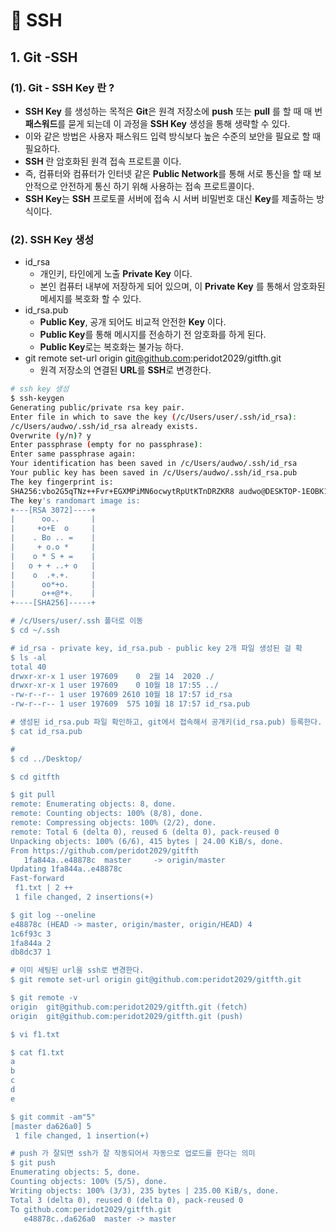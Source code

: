 # 📄 SSH

## 1. Git -SSH

### \(1\). Git - SSH Key 란 ?

* **SSH  Key** 를 생성하는 목적은 **Git**은 원격 저장소에 **push** 또는 **pull**  를 할 때 매 번 **패스워드**를 묻게 되는데 이 과정을 **SSH Key** 생성을 통해 생략할 수 있다.
* 이와 같은 방법은 사용자 패스워드 입력 방식보다 높은 수준의 보안을 필요로 할 때 필요하다.
* **SSH** 란 암호화된 원격 접속 프로트콜 이다.
* 즉,  컴퓨터와 컴퓨터가 인터넷 같은 **Public Network**를 통해 서로 통신을 할 때 보안적으로 안전하게 통신 하기 위해 사용하는 접속 프로트콜이다.
* **SSH Key**는 **SSH** 프로토콜 서버에 접속 시 서버 비밀번호 대신 **Key**를 제출하는 방식이다.

### \(2\).  SSH Key 생성

* id\_rsa
  * 개인키, 타인에게 노출 **Private Key** 이다. 
  * 본인 컴퓨터 내부에 저장하게 되어 있으며, 이 **Private Key** 를 통해서 암호화된 메세지를 복호화 할 수 있다.
* id\_rsa.pub
  * **Public Key**, 공개 되어도 비교적 안전한 **Key** 이다.
  * **Public Key**를 통해 메시지를 전송하기 전 암호화를 하게 된다.
  * **Public Key**로는 복호화는 불가능 하다.
* git remote set-url origin git@github.com:peridot2029/gitfth.git
  * 원격 저장소의 연결된 **URL**를 **SSH**로 변경한다.

```bash
# ssh key 생성
$ ssh-keygen
Generating public/private rsa key pair.
Enter file in which to save the key (/c/Users/user/.ssh/id_rsa):
/c/Users/audwo/.ssh/id_rsa already exists.
Overwrite (y/n)? y
Enter passphrase (empty for no passphrase):
Enter same passphrase again:
Your identification has been saved in /c/Users/audwo/.ssh/id_rsa
Your public key has been saved in /c/Users/audwo/.ssh/id_rsa.pub
The key fingerprint is:
SHA256:vbo2G5qTNz++Fvr+EGXMPiMN6ocwytRpUtKTnDRZKR8 audwo@DESKTOP-1EOBK1S
The key's randomart image is:
+---[RSA 3072]----+
|      oo..       |
|     +o+E  o     |
|    . Bo .. =    |
|     + o.o *     |
|    o * S + =    |
|   o + + ..+ o   |
|    o  .+.+.     |
|      oo*+o.     |
|      o++@*+.    |
+----[SHA256]-----+

# /c/Users/user/.ssh 폴더로 이동
$ cd ~/.ssh

# id_rsa - private key, id_rsa.pub - public key 2개 파일 생성된 걸 확
$ ls -al
total 40
drwxr-xr-x 1 user 197609    0  2월 14  2020 ./
drwxr-xr-x 1 user 197609    0 10월 18 17:55 ../
-rw-r--r-- 1 user 197609 2610 10월 18 17:57 id_rsa
-rw-r--r-- 1 user 197609  575 10월 18 17:57 id_rsa.pub

# 생성된 id_rsa.pub 파일 확인하고, git에서 접속해서 공개키(id_rsa.pub) 등록한다.
$ cat id_rsa.pub

# 
$ cd ../Desktop/

$ cd gitfth

$ git pull
remote: Enumerating objects: 8, done.
remote: Counting objects: 100% (8/8), done.
remote: Compressing objects: 100% (2/2), done.
remote: Total 6 (delta 0), reused 6 (delta 0), pack-reused 0
Unpacking objects: 100% (6/6), 415 bytes | 24.00 KiB/s, done.
From https://github.com/peridot2029/gitfth
   1fa844a..e48878c  master     -> origin/master
Updating 1fa844a..e48878c
Fast-forward
 f1.txt | 2 ++
 1 file changed, 2 insertions(+)

$ git log --oneline
e48878c (HEAD -> master, origin/master, origin/HEAD) 4
1c6f93c 3
1fa844a 2
db8dc37 1

# 이미 세팅된 url을 ssh로 변경한다.
$ git remote set-url origin git@github.com:peridot2029/gitfth.git

$ git remote -v
origin  git@github.com:peridot2029/gitfth.git (fetch)
origin  git@github.com:peridot2029/gitfth.git (push)

$ vi f1.txt

$ cat f1.txt
a
b
c
d
e

$ git commit -am"5"
[master da626a0] 5
 1 file changed, 1 insertion(+)

# push 가 잘되면 ssh가 잘 작동되어서 자동으로 업로드를 한다는 의미
$ git push
Enumerating objects: 5, done.
Counting objects: 100% (5/5), done.
Writing objects: 100% (3/3), 235 bytes | 235.00 KiB/s, done.
Total 3 (delta 0), reused 0 (delta 0), pack-reused 0
To github.com:peridot2029/gitfth.git
   e48878c..da626a0  master -> master
```



